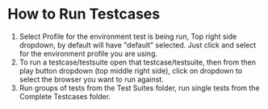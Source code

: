 # How to Run Testcases

1. Select Profile for the environment test is being run, Top right side dropdown, by default will have "default" selected. Just click and select for the environment profile you are using. 
2. To run a testcase/testsuite open that testcase/testsuite, then from then play button dropdown \(top middle right side\), click on dropdown to select the browser you want to run against. 
3. Run groups of tests from the Test Suites folder, run single tests from the Complete Testcases folder.







